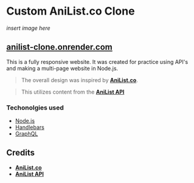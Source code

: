 # Custom AniList.co Clone
*insert image here*

## [anilist-clone.onrender.com](https://anilist-clone.onrender.com/)

This is a fully responsive website. It was created for practice using API's and 
making a multi-page website in Node.js.

> The overall design was inspired by **[AniList.co](https://anilist.co/)**.

> This utilizes content from the **[AniList API](https://github.com/AniList/ApiV2-GraphQL-Docs)**

### Techonolgies used
- [Node.js](https://nodejs.org/en)
- [Handlebars](https://handlebarsjs.com/guide/#what-is-handlebars)
- [GraphQL](https://graphql.org/learn/queries/)


## Credits
- **[AniList.co](https://anilist.co/)**
- **[AniList API](https://github.com/AniList/ApiV2-GraphQL-Docs)**

